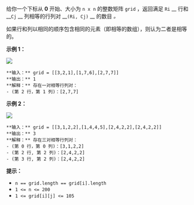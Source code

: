 给你一个下标从 **0** 开始、大小为 `n x n` 的整数矩阵 `grid` ，返回满足 `Ri` __ 行和 __`Cj` __ 列相等的行列对
__`(Ri, Cj)` __ 的数目 _。_

如果行和列以相同的顺序包含相同的元素（即相等的数组），则认为二者是相等的。



**示例 1：**

![](https://assets.leetcode.com/uploads/2022/06/01/ex1.jpg)

    
    
    **输入：** grid = [[3,2,1],[1,7,6],[2,7,7]]
    **输出：** 1
    **解释：** 存在一对相等行列对：
    - (第 2 行，第 1 列)：[2,7,7]
    

**示例 2：**

![](https://assets.leetcode.com/uploads/2022/06/01/ex2.jpg)

    
    
    **输入：** grid = [[3,1,2,2],[1,4,4,5],[2,4,2,2],[2,4,2,2]]
    **输出：** 3
    **解释：** 存在三对相等行列对：
    - (第 0 行，第 0 列)：[3,1,2,2]
    - (第 2 行, 第 2 列)：[2,4,2,2]
    - (第 3 行, 第 2 列)：[2,4,2,2]
    



**提示：**

  * `n == grid.length == grid[i].length`
  * `1 <= n <= 200`
  * `1 <= grid[i][j] <= 105`


